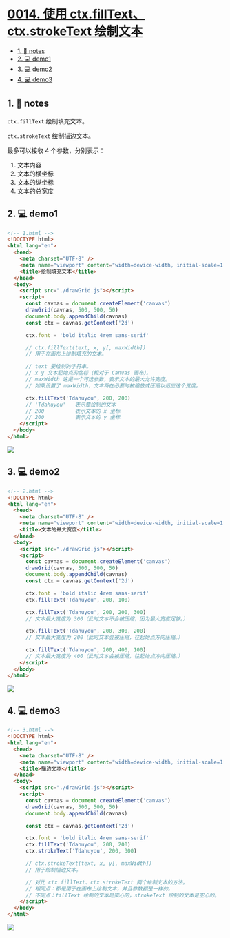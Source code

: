 # [0014. 使用 ctx.fillText、ctx.strokeText 绘制文本](https://github.com/Tdahuyou/TNotes.canvas/tree/main/notes/0014.%20%E4%BD%BF%E7%94%A8%20ctx.fillText%E3%80%81ctx.strokeText%20%E7%BB%98%E5%88%B6%E6%96%87%E6%9C%AC)

<!-- region:toc -->

- [1. 📒 notes](#1--notes)
- [2. 💻 demo1](#2--demo1)
- [3. 💻 demo2](#3--demo2)
- [4. 💻 demo3](#4--demo3)

<!-- endregion:toc -->

## 1. 📒 notes

`ctx.fillText` 绘制填充文本。

`ctx.strokeText` 绘制描边文本。

最多可以接收 4 个参数，分别表示：

1. 文本内容
2. 文本的横坐标
3. 文本的纵坐标
4. 文本的总宽度

## 2. 💻 demo1

```html
<!-- 1.html -->
<!DOCTYPE html>
<html lang="en">
  <head>
    <meta charset="UTF-8" />
    <meta name="viewport" content="width=device-width, initial-scale=1.0" />
    <title>绘制填充文本</title>
  </head>
  <body>
    <script src="./drawGrid.js"></script>
    <script>
      const cavnas = document.createElement('canvas')
      drawGrid(cavnas, 500, 500, 50)
      document.body.appendChild(cavnas)
      const ctx = cavnas.getContext('2d')

      ctx.font = 'bold italic 4rem sans-serif'

      // ctx.fillText(text, x, y[, maxWidth])
      // 用于在画布上绘制填充的文本。

      // text 要绘制的字符串。
      // x y 文本起始点的坐标（相对于 Canvas 画布）。
      // maxWidth 这是一个可选参数，表示文本的最大允许宽度。
      // 如果设置了 maxWidth，文本将在必要时被缩放或压缩以适应这个宽度。

      ctx.fillText('Tdahuyou', 200, 200)
      // 'Tdahuyou'   表示要绘制的文本
      // 200          表示文本的 x 坐标
      // 200          表示文本的 y 坐标
    </script>
  </body>
</html>
```

![](https://cdn.jsdelivr.net/gh/Tdahuyou/imgs@main/2024-10-03-23-17-30.png)

## 3. 💻 demo2

```html
<!-- 2.html -->
<!DOCTYPE html>
<html lang="en">
  <head>
    <meta charset="UTF-8" />
    <meta name="viewport" content="width=device-width, initial-scale=1.0" />
    <title>文本的最大宽度</title>
  </head>
  <body>
    <script src="./drawGrid.js"></script>
    <script>
      const cavnas = document.createElement('canvas')
      drawGrid(cavnas, 500, 500, 50)
      document.body.appendChild(cavnas)
      const ctx = cavnas.getContext('2d')

      ctx.font = 'bold italic 4rem sans-serif'
      ctx.fillText('Tdahuyou', 200, 100)

      ctx.fillText('Tdahuyou', 200, 200, 300)
      // 文本最大宽度为 300（此时文本不会被压缩，因为最大宽度足够。）

      ctx.fillText('Tdahuyou', 200, 300, 200)
      // 文本最大宽度为 200（此时文本会被压缩，往起始点方向压缩。）

      ctx.fillText('Tdahuyou', 200, 400, 100)
      // 文本最大宽度为 400（此时文本会被压缩，往起始点方向压缩。）
    </script>
  </body>
</html>
```

![](https://cdn.jsdelivr.net/gh/Tdahuyou/imgs@main/2024-10-03-23-17-40.png)

## 4. 💻 demo3

```html
<!-- 3.html -->
<!DOCTYPE html>
<html lang="en">
  <head>
    <meta charset="UTF-8" />
    <meta name="viewport" content="width=device-width, initial-scale=1.0" />
    <title>描边文本</title>
  </head>
  <body>
    <script src="./drawGrid.js"></script>
    <script>
      const cavnas = document.createElement('canvas')
      drawGrid(cavnas, 500, 500, 50)
      document.body.appendChild(cavnas)

      const ctx = cavnas.getContext('2d')

      ctx.font = 'bold italic 4rem sans-serif'
      ctx.fillText('Tdahuyou', 200, 200)
      ctx.strokeText('Tdahuyou', 200, 300)

      // ctx.strokeText(text, x, y[, maxWidth])
      // 用于绘制描边文本。

      // 对比 ctx.fillText、ctx.strokeText 两个绘制文本的方法。
      // 相同点：都是用于在画布上绘制文本，并且参数都是一样的。
      // 不同点：fillText 绘制的文本是实心的，strokeText 绘制的文本是空心的。
    </script>
  </body>
</html>
```

![](https://cdn.jsdelivr.net/gh/Tdahuyou/imgs@main/2024-10-03-23-17-53.png)
